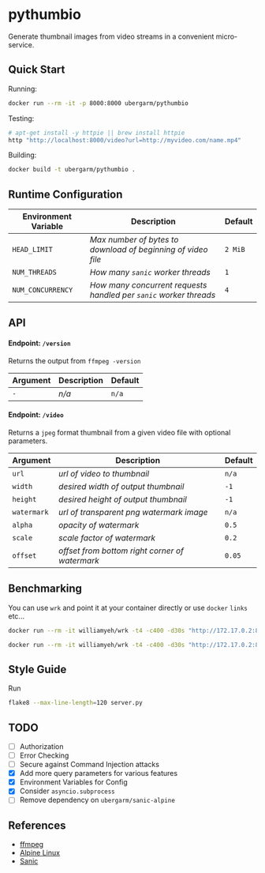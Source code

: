 pythumbio
===
Generate thumbnail images from video streams in a convenient micro-service.

## Quick Start
Running:
```bash
docker run --rm -it -p 8000:8000 ubergarm/pythumbio
```

Testing:
```bash
# apt-get install -y httpie || brew install httpie
http "http://localhost:8000/video?url=http://myvideo.com/name.mp4"
```

Building:
```bash
docker build -t ubergarm/pythumbio .
```

## Runtime Configuration
Environment Variable | Description | Default
--- | --- | ---
`HEAD_LIMIT` | *Max number of bytes to download of beginning of video file* | `2 MiB`
`NUM_THREADS` | *How many `sanic` worker threads* | `1`
`NUM_CONCURRENCY` | *How many concurrent requests handled per `sanic` worker threads* | `4`

## API
####  Endpoint: `/version`
Returns the output from `ffmpeg -version`

Argument | Description | Default
--- | --- | ---
`-` | *n/a* | `n/a`

####  Endpoint: `/video`
Returns a `jpeg` format thumbnail from a given video file with optional parameters.

Argument | Description | Default
--- | --- | ---
`url` | *url of video to thumbnail* | `n/a`
`width` | *desired width of output thumbnail* | `-1`
`height` | *desired height of output thumbnail* | `-1`
`watermark` | *url of transparent png watermark image* | `n/a`
`alpha` | *opacity of watermark* | `0.5`
`scale` | *scale factor of watermark* | `0.2`
`offset` | *offset from bottom right corner of watermark* | `0.05`

## Benchmarking
You can use `wrk` and point it at your container directly or use `docker` `links` etc...
```bash
docker run --rm -it williamyeh/wrk -t4 -c400 -d30s "http://172.17.0.2:8000/version"
```
```bash
docker run --rm -it williamyeh/wrk -t4 -c400 -d30s "http://172.17.0.2:8000/video?url=http://myvideo.com/name.mp4"
```

## Style Guide
Run
```bash
flake8 --max-line-length=120 server.py
```

## TODO
- [ ] Authorization
- [ ] Error Checking
- [ ] Secure against Command Injection attacks
- [x] Add more query parameters for various features
- [x] Environment Variables for Config
- [x] Consider `asyncio.subprocess`
- [ ] Remove dependency on `ubergarm/sanic-alpine`

## References
* [ffmpeg](https://ffmpeg.org/)
* [Alpine Linux](https://alpinelinux.org/)
* [Sanic](https://github.com/channelcat/sanic)
